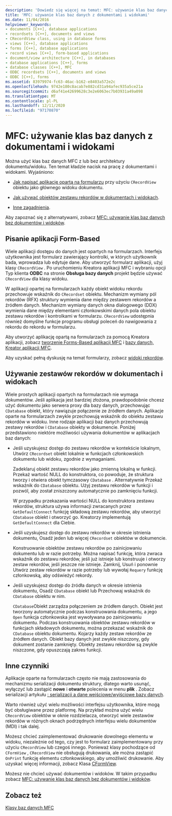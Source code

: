 ```yaml
---
description: 'Dowiedz się więcej na temat: MFC: używanie klas baz danych z dokumentami i widokami'
title: 'MFC: używanie klas baz danych z dokumentami i widokami'
ms.date: 11/04/2016
helpviewer_keywords:
- documents [C++], database applications
- recordsets [C++], documents and views
- CRecordView class, using in database forms
- views [C++], database applications
- forms [C++], database applications
- record views [C++], form-based applications
- document/view architecture [C++], in databases
- database applications [C++], forms
- database classes [C++], MFC
- ODBC recordsets [C++], documents and views
- ODBC [C++], forms
ms.assetid: 83979974-fc63-46ac-b162-e8403a572e2c
ms.openlocfilehash: 9742e180c8acab7e882cd31a94afec935a5ce21a
ms.sourcegitcommit: d6af41e42699628c3e2e6063ec7b03931a49a098
ms.translationtype: MT
ms.contentlocale: pl-PL
ms.lasthandoff: 12/11/2020
ms.locfileid: "97170870"
---
```

# <a name="mfc-using-database-classes-with-documents-and-views"></a>MFC: używanie klas baz danych z dokumentami i widokami

Można użyć klas baz danych MFC z lub bez architektury dokumentu/widoku. Ten temat kładzie nacisk na pracę z dokumentami i widokami. Wyjaśniono:

- [Jak napisać aplikację opartą na formularzu](#_core_writing_a_form.2d.based_application) przy użyciu `CRecordView` obiektu jako głównego widoku dokumentu.

- [Jak używać obiektów zestawu rekordów w dokumentach i widokach](#_core_using_recordsets_in_documents_and_views).

- [Inne zagadnienia](#_core_other_factors).

Aby zapoznać się z alternatywami, zobacz [MFC: używanie klas baz danych bez dokumentów i widoków](../data/mfc-using-database-classes-without-documents-and-views.md).

## <a name="writing-a-form-based-application"></a><a name="_core_writing_a_form.2d.based_application"></a> Pisanie aplikacji Form-Based

Wiele aplikacji dostępu do danych jest opartych na formularzach. Interfejs użytkownika jest formularz zawierający kontrolki, w których użytkownik bada, wprowadza lub edytuje dane. Aby utworzyć formularz aplikacji, użyj klasy `CRecordView` . Po uruchomieniu Kreatora aplikacji MFC i wybraniu opcji Typ klienta **ODBC** na stronie **Obsługa bazy danych** projekt będzie używać `CRecordView` dla klasy widoku.

W aplikacji opartej na formularzach każdy obiekt widoku rekordu przechowuje wskaźnik do `CRecordset` obiektu. Mechanizm wymiany pól rekordów (RFX) struktury wymienia dane między zestawem rekordów a źródłem danych. Mechanizm wymiany danych okna dialogowego (DDX) wymienia dane między elementami członkowskimi danych pola obiektu zestawu rekordów i kontrolkami w formularzu. `CRecordView` udostępnia również domyślne funkcje programu obsługi poleceń do nawigowania z rekordu do rekordu w formularzu.

Aby utworzyć aplikację opartą na formularzach za pomocą Kreatora aplikacji, zobacz [tworzenie Forms-Based aplikacji MFC](../mfc/reference/creating-a-forms-based-mfc-application.md) i [bazy danych, Kreator aplikacji MFC](../mfc/reference/database-support-mfc-application-wizard.md).

Aby uzyskać pełną dyskusję na temat formularzy, zobacz [widoki rekordów](../data/record-views-mfc-data-access.md).

## <a name="using-recordsets-in-documents-and-views"></a><a name="_core_using_recordsets_in_documents_and_views"></a> Używanie zestawów rekordów w dokumentach i widokach

Wiele prostych aplikacji opartych na formularzach nie wymaga dokumentów. Jeśli aplikacja jest bardziej złożona, prawdopodobnie chcesz użyć dokumentu jako serwera proxy dla bazy danych, przechowując `CDatabase` obiekt, który nawiązuje połączenie ze źródłem danych. Aplikacje oparte na formularzach zwykle przechowują wskaźnik do obiektu zestawu rekordów w widoku. Inne rodzaje aplikacji baz danych przechowują zestawy rekordów i `CDatabase` obiekty w dokumencie. Poniżej przedstawiono niektóre możliwości używania dokumentów w aplikacjach baz danych:

- Jeśli uzyskujesz dostęp do zestawu rekordów w kontekście lokalnym, Utwórz `CRecordset` obiekt lokalnie w funkcjach członkowskich dokumentu lub widoku, zgodnie z wymaganiami.

   Zadeklaruj obiekt zestawu rekordów jako zmienną lokalną w funkcji. Przekaż wartość NULL do konstruktora, co powoduje, że struktura tworzy i otwiera obiekt tymczasowy `CDatabase` . Alternatywnie Przekaż wskaźnik do `CDatabase` obiektu. Użyj zestawu rekordów w funkcji i pozwól, aby został zniszczony automatycznie po zamknięciu funkcji.

   W przypadku przekazania wartości NULL do konstruktora zestawu rekordów, struktura używa informacji zwracanych przez `GetDefaultConnect` funkcję składową zestawu rekordów, aby utworzyć `CDatabase` obiekt i otworzyć go. Kreatorzy implementują `GetDefaultConnect` dla Ciebie.

- Jeśli uzyskujesz dostęp do zestawu rekordów w okresie istnienia dokumentu, Osadź jeden lub więcej `CRecordset` obiektów w dokumencie.

   Konstruowanie obiektów zestawu rekordów po zainicjowaniu dokumentu lub w razie potrzeby. Można napisać funkcję, która zwraca wskaźnik do zestawu rekordów, jeśli już istnieje lub konstruuje i otworzy zestaw rekordów, jeśli jeszcze nie istnieje. Zamknij, Usuń i ponownie Utwórz zestaw rekordów w razie potrzeby lub wywołaj `Requery` funkcję członkowską, aby odświeżyć rekordy.

- Jeśli uzyskujesz dostęp do źródła danych w okresie istnienia dokumentu, Osadź `CDatabase` obiekt lub Przechowaj wskaźnik do `CDatabase` obiektu w nim.

   `CDatabase`Obiekt zarządza połączeniem ze źródłem danych. Obiekt jest tworzony automatycznie podczas konstruowania dokumentu, a jego `Open` funkcja członkowska jest wywoływana po zainicjowaniu dokumentu. Podczas konstruowania obiektów zestawu rekordów w funkcjach składowych dokumentu, można przekazać wskaźnik do `CDatabase` obiektu dokumentu. Kojarzy każdy zestaw rekordów ze źródłem danych. Obiekt bazy danych jest zwykle niszczony, gdy dokument zostanie zamknięty. Obiekty zestawu rekordów są zwykle niszczone, gdy opuszczają zakres funkcji.

## <a name="other-factors"></a><a name="_core_other_factors"></a> Inne czynniki

Aplikacje oparte na formularzach często nie mają zastosowania do mechanizmu serializacji dokumentu struktury, dlatego warto usunąć, wyłączyć lub zastąpić **nowe** i **otwarte** polecenia w menu **plik** . Zobacz serializacji artykułu [: serializacji a dane wejściowe/wyjściowe bazy danych](../mfc/serialization-serialization-vs-database-input-output.md).

Warto również użyć wielu możliwości interfejsu użytkownika, które mogą być obsługiwane przez platformę. Na przykład można użyć wielu `CRecordView`  obiektów w oknie rozdzielacza, otworzyć wiele zestawów rekordów w różnych oknach podrzędnych interfejsu wielu dokumentów (MDI) i tak dalej.

Możesz chcieć zaimplementować drukowanie dowolnego elementu w widoku, niezależnie od tego, czy jest to formularz zaimplementowany przy użyciu `CRecordView`  lub czegoś innego. Ponieważ klasy pochodzące od `CFormView` , `CRecordView` nie obsługują drukowania, ale można zastąpić `OnPrint` funkcję elementu członkowskiego, aby umożliwić drukowanie. Aby uzyskać więcej informacji, zobacz Klasa [CFormView](../mfc/reference/cformview-class.md).

Możesz nie chcieć używać dokumentów i widoków. W takim przypadku zobacz [MFC: używanie klas baz danych bez dokumentów i widoków](../data/mfc-using-database-classes-without-documents-and-views.md).

## <a name="see-also"></a>Zobacz też

[Klasy baz danych MFC](../data/mfc-database-classes-odbc-and-dao.md)
